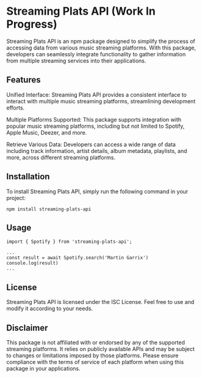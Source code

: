 # Streaming Plats API (Work In Progress)

Streaming Plats API is an npm package designed to simplify the process of accessing data from various music streaming platforms. With this package, developers can seamlessly integrate functionality to gather information from multiple streaming services into their applications.

## Features

Unified Interface: Streaming Plats API provides a consistent interface to interact with multiple music streaming platforms, streamlining development efforts.

Multiple Platforms Supported: This package supports integration with popular music streaming platforms, including but not limited to Spotify, Apple Music, Deezer, and more.

Retrieve Various Data: Developers can access a wide range of data including track information, artist details, album metadata, playlists, and more, across different streaming platforms.

## Installation

To install Streaming Plats API, simply run the following command in your project:

```
npm install streaming-plats-api
```

## Usage

```
import { Spotify } from 'streaming-plats-api';

...
const result = await Spotify.search('Martin Garrix')
console.log(result)
...
```

## License

Streaming Plats API is licensed under the ISC License. Feel free to use and modify it according to your needs.

## Disclaimer

This package is not affiliated with or endorsed by any of the supported streaming platforms. It relies on publicly available APIs and may be subject to changes or limitations imposed by those platforms. Please ensure compliance with the terms of service of each platform when using this package in your applications.
